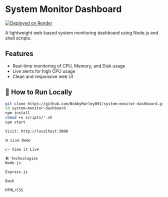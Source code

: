 # System Monitor Dashboard

[![Deployed on Render](https://img.shields.io/badge/Deployed%20on-Render-5f5fff?style=for-the-badge&logo=render)](https://system-monitor-dashboard-ffzl.onrender.com)

A lightweight web-based system monitoring dashboard using Node.js and shell scripts.

## Features
- Real-time monitoring of CPU, Memory, and Disk usage
- Live alerts for high CPU usage
- Clean and responsive web UI

## 🚀 How to Run Locally

```bash
git clone https://github.com/BobbyMarley001/system-monitor-dashboard.git
cd system-monitor-dashboard
npm install
chmod +x scripts/*.sh
npm start

Visit: http://localhost:3000

🌐 Live Demo

👉 View it Live

🛠️ Technologies
Node.js

Express.js

Bash

HTML/CSS


